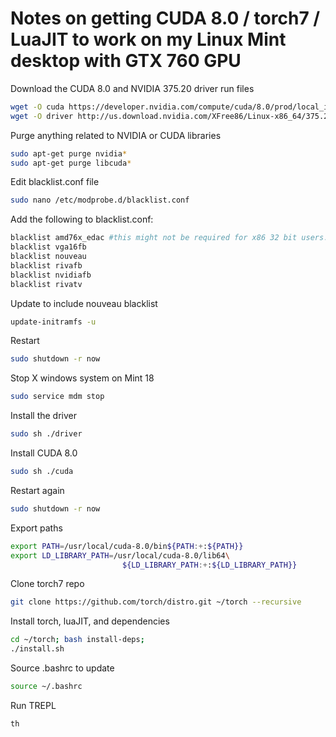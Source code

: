 # Notes on getting CUDA 8.0 / torch7 / LuaJIT to work on my Linux Mint desktop with GTX 760 GPU

Download the CUDA 8.0 and NVIDIA 375.20 driver run files
```bash
wget -O cuda https://developer.nvidia.com/compute/cuda/8.0/prod/local_installers/cuda_8.0.44_linux-run
wget -O driver http://us.download.nvidia.com/XFree86/Linux-x86_64/375.20/NVIDIA-Linux-x86_64-375.20.run
```

Purge anything related to NVIDIA or CUDA libraries
```bash
sudo apt-get purge nvidia*
sudo apt-get purge libcuda*
```

Edit blacklist.conf file
```bash
sudo nano /etc/modprobe.d/blacklist.conf
```

Add the following to blacklist.conf:
```bash
blacklist amd76x_edac #this might not be required for x86 32 bit users.
blacklist vga16fb
blacklist nouveau
blacklist rivafb
blacklist nvidiafb
blacklist rivatv
```

Update to include nouveau blacklist
```bash
update-initramfs -u
```

Restart
```bash
sudo shutdown -r now
```

Stop X windows system on Mint 18
```bash
sudo service mdm stop
```

Install the driver
```bash
sudo sh ./driver
```

Install CUDA 8.0
```bash
sudo sh ./cuda
```

Restart again
```bash
sudo shutdown -r now
```

Export paths
```bash
export PATH=/usr/local/cuda-8.0/bin${PATH:+:${PATH}}
export LD_LIBRARY_PATH=/usr/local/cuda-8.0/lib64\
                         ${LD_LIBRARY_PATH:+:${LD_LIBRARY_PATH}}
```


Clone torch7 repo
```bash
git clone https://github.com/torch/distro.git ~/torch --recursive
```

Install torch, luaJIT, and dependencies
```bash
cd ~/torch; bash install-deps;
./install.sh
```

Source .bashrc to update
```bash
source ~/.bashrc
```

Run TREPL
```bash
th
```
